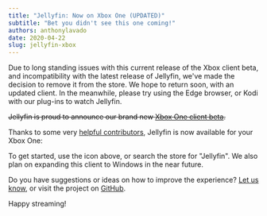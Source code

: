 ```yaml
---
title: "Jellyfin: Now on Xbox One (UPDATED)"
subtitle: "Bet you didn't see this one coming!"
authors: anthonylavado
date: 2020-04-22
slug: jellyfin-xbox
---
```


Due to long standing issues with this current release of the Xbox client beta, and incompatibility with the latest release of Jellyfin, we've made the decision to remove it from the store. We hope to return soon, with an updated client. In the meanwhile, please try using the Edge browser, or Kodi with our plug-ins to watch Jellyfin.

<!--truncate-->

~~Jellyfin is proud to announce our brand new [Xbox One client beta](https://www.microsoft.com/store/apps/9P2DRTG62QF8).~~

Thanks to some very [helpful contributors](https://github.com/jellyfin/jellyfin-uwp/graphs/contributors), Jellyfin is now available for your Xbox One:

<!--<a className="NoLinkLook" href="//www.microsoft.com/store/apps/9P2DRTG62QF8?cid=storebadge&ocid=badge"><img src="/images/store-icons/microsoft.svg" alt="View Jellyfin in the Microsoft Store" style="width: 142px; height: 52px;"/></a>-->

To get started, use the icon above, or search the store for "Jellyfin". We also plan on expanding this client to Windows in the near future.

Do you have suggestions or ideas on how to improve the experience? [Let us know](../../contact), or visit the project on [GitHub](https://github.com/jellyfin/jellyfin-uwp).

Happy streaming!
